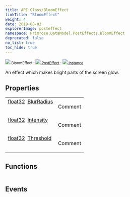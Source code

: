 ```yaml
---
title: API:Class/BloomEffect
linkTitle: "BloomEffect"
weight: 4
date: 2019-08-02
explorerImage: posteffect
namespace: Primrose.DataModel.PostEffects.BloomEffect
deprecated: false
no_list: true
toc_hide: true
---
```

<small class="inheritance">
<span class="" href="/docs/api-reference/Class/BloomEffect"><img src="/icons/silk/posteffect.png"/>&nbsp;BloomEffect</span>&nbsp;:&nbsp;<a class="" href="/docs/api-reference/Class/PostEffect"><img src="/icons/silk/posteffect.png"/>&nbsp;PostEffect</a>&nbsp;:&nbsp;<a class="" href="/docs/api-reference/Class/Instance"><img src="/icons/silk/default.png"/>&nbsp;Instance</a></small>
<p class="summary">

An effect which makes bright parts of the screen glow.

</p>
 
## Properties
 
<table class="studiohide">
<tbody>
<tr class="function-row ">
<td style="vertical-align:top;white-space:normal;">
<div>
<a class="type" href="/docs/api-reference/System/Primitives#single">float32</a><span class="method-body" style="text-indent: -2em; padding-left: 0.5em"><a class="name" href="BlurRadius">BlurRadius</a></span></td>
<td style="vertical-align:top;white-space:normal;">
<p>
Comment
</p></td>
</tr>

<tr class="function-row ">
<td style="vertical-align:top;white-space:normal;">
<div>
<a class="type" href="/docs/api-reference/System/Primitives#single">float32</a><span class="method-body" style="text-indent: -2em; padding-left: 0.5em"><a class="name" href="Intensity">Intensity</a></span></td>
<td style="vertical-align:top;white-space:normal;">
<p>
Comment
</p></td>
</tr>

<tr class="function-row ">
<td style="vertical-align:top;white-space:normal;">
<div>
<a class="type" href="/docs/api-reference/System/Primitives#single">float32</a><span class="method-body" style="text-indent: -2em; padding-left: 0.5em"><a class="name" href="Threshold">Threshold</a></span></td>
<td style="vertical-align:top;white-space:normal;">
<p>
Comment
</p></td>
</tr>

</tbody>
</table>
 
## Functions
 
<table class="studiohide">
<tbody>
</tbody>
</table>
 
## Events
 
<table class="studiohide">
<tbody>
</tbody>
</table>
<b>
</b>
<div class="inheritors">
<ul class="root">
</ul>
</div>
